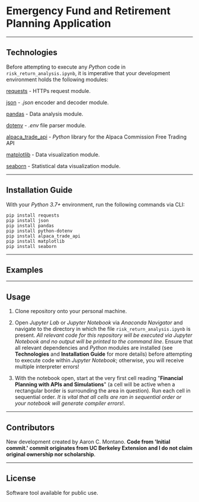 # Emergency Fund and Retirement Planning Application

---

## Technologies


Before attempting to execute any _Python_ code in `risk_return_analysis.ipynb`, it is imperative that your development environment holds the following modules:

[requests](https://2.python-requests.org/en/master/) - HTTPs request module.

[json](https://docs.python.org/3/library/json.html) - _.json_ encoder and decoder module.

[pandas](https://pandas.pydata.org/pandas-docs/stable/) - Data analysis module.

[dotenv](https://pypi.org/project/python-dotenv/) - _.env_ file parser module.

[alpaca_trade_api](https://pypi.org/project/alpaca-trade-api/) - _Python_ library for the Alpaca Commission Free Trading API

[matplotlib](https://matplotlib.org/) - Data visualization module.

[seaborn](https://seaborn.pydata.org/) - Statistical data visualization module. 

---

## Installation Guide

With your _Python 3.7+_ environment, run the following commands via CLI:

```
pip install requests
pip install json
pip install pandas
pip install python-dotenv
pip install alpaca_trade_api
pip install matplotlib
pip install seaborn
```

---

## Examples

---

## Usage

1. Clone repository onto your personal machine. 

2. Open _Jupyter Lab_ or _Jupyter Notebook_ via _Anaconda Navigator_ and navigate to the directory in which the file `risk_return_analysis.ipynb` is present. _All relevant code for this repository will be executed via Jupyter Notebook and no output will be printed to the command line_. Ensure that all relevant dependencies and _Python_ modules are installed (see __Technologies__ and __Installation Guide__ for more details) before attempting to execute code within _Jupyter Notebook_; otherwise, you will receive multiple interpreter errors! 

3. With the notebook open, start at the very first cell reading "__Financial Planning with APIs and Simulations__" (a cell will be active when a rectangular border is surrounding the area in question). Run each cell in sequential order. _It is vital that all cells are ran in sequential order or your notebook will generate compiler errors_!. 

---

## Contributors

New development created by Aaron C. Montano. **Code from 'Initial commit.' commit originates from UC Berkeley Extension and I do not claim original ownership nor scholarship**.

---

## License

Software tool available for public use. 
